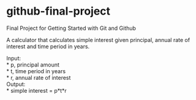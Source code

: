# github-final-project
Final Project for Getting Started with Git and Github

A calculator that calculates simple interest given principal, annual rate of interest and time period in years.

Input:<br>
\* p, principal amount<br>
\* t, time period in years<br>
\* r, annual rate of interest<br>
Output:<br>
\* simple interest = p\*t\*r
